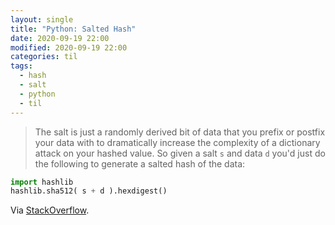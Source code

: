 ```yaml
---
layout: single
title: "Python: Salted Hash"
date: 2020-09-19 22:00
modified: 2020-09-19 22:00
categories: til
tags:
  - hash
  - salt
  - python
  - til
---
```


> The salt is just a randomly derived bit of data that you prefix or
  postfix your data with to dramatically increase the complexity of a
  dictionary attack on your hashed value. So given a salt `s` and data `d`
  you'd just do the following to generate a salted hash of the data:

```python
import hashlib
hashlib.sha512( s + d ).hexdigest()
```

Via [StackOverflow](https://stackoverflow.com/a/2898780/1257318).

